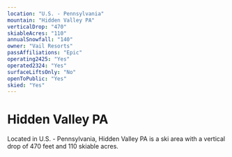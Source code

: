 ```yaml
---
location: "U.S. - Pennsylvania"
mountain: "Hidden Valley PA"
verticalDrop: "470"
skiableAcres: "110"
annualSnowfall: "140"
owner: "Vail Resorts"
passAffiliations: "Epic"
operating2425: "Yes"
operated2324: "Yes"
surfaceLiftsOnly: "No"
openToPublic: "Yes"
skied: "Yes"
---
```


# Hidden Valley PA

Located in U.S. - Pennsylvania, Hidden Valley PA is a ski area with a vertical drop of 470 feet and 110 skiable acres.